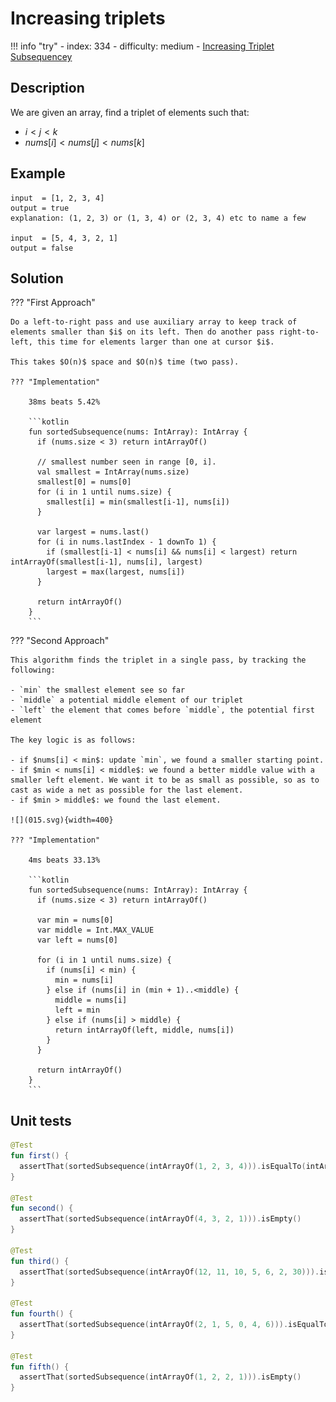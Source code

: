 # Increasing triplets

!!! info "try"
    - index: 334
    - difficulty: medium
    - [Increasing Triplet Subsequencey](https://leetcode.com/problems/increasing-triplet-subsequence/description/)


## Description

We are given an array, find a triplet of elements such that:

- $i < j < k$
- $nums[i] < nums[j] < nums[k]$

## Example

```
input  = [1, 2, 3, 4]
output = true
explanation: (1, 2, 3) or (1, 3, 4) or (2, 3, 4) etc to name a few

input  = [5, 4, 3, 2, 1]
output = false
```

## Solution

??? "First Approach"

    Do a left-to-right pass and use auxiliary array to keep track of elements smaller than $i$ on its left. Then do another pass right-to-left, this time for elements larger than one at cursor $i$. 

    This takes $O(n)$ space and $O(n)$ time (two pass).

    ??? "Implementation"

        38ms beats 5.42%

        ```kotlin
        fun sortedSubsequence(nums: IntArray): IntArray {
          if (nums.size < 3) return intArrayOf()

          // smallest number seen in range [0, i].
          val smallest = IntArray(nums.size)
          smallest[0] = nums[0]
          for (i in 1 until nums.size) {
            smallest[i] = min(smallest[i-1], nums[i])
          }

          var largest = nums.last()
          for (i in nums.lastIndex - 1 downTo 1) {
            if (smallest[i-1] < nums[i] && nums[i] < largest) return intArrayOf(smallest[i-1], nums[i], largest)
            largest = max(largest, nums[i])
          }

          return intArrayOf()
        }
        ```

??? "Second Approach"

    This algorithm finds the triplet in a single pass, by tracking the following:

    - `min` the smallest element see so far
    - `middle` a potential middle element of our triplet
    - `left` the element that comes before `middle`, the potential first element

    The key logic is as follows:

    - if $nums[i] < min$: update `min`, we found a smaller starting point.
    - if $min < nums[i] < middle$: we found a better middle value with a smaller left element. We want it to be as small as possible, so as to cast as wide a net as possible for the last element.
    - if $min > middle$: we found the last element.

    ![](015.svg){width=400}

    ??? "Implementation"

        4ms beats 33.13%

        ```kotlin
        fun sortedSubsequence(nums: IntArray): IntArray {
          if (nums.size < 3) return intArrayOf()

          var min = nums[0]
          var middle = Int.MAX_VALUE
          var left = nums[0]

          for (i in 1 until nums.size) {
            if (nums[i] < min) {
              min = nums[i]
            } else if (nums[i] in (min + 1)..<middle) {
              middle = nums[i]
              left = min
            } else if (nums[i] > middle) {
              return intArrayOf(left, middle, nums[i])
            }
          }

          return intArrayOf()
        }
        ```

## Unit tests

```kotlin
@Test
fun first() {
  assertThat(sortedSubsequence(intArrayOf(1, 2, 3, 4))).isEqualTo(intArrayOf(1, 2, 3))
}

@Test
fun second() {
  assertThat(sortedSubsequence(intArrayOf(4, 3, 2, 1))).isEmpty()
}

@Test
fun third() {
  assertThat(sortedSubsequence(intArrayOf(12, 11, 10, 5, 6, 2, 30))).isEqualTo(intArrayOf(5, 6, 30))
}

@Test
fun fourth() {
  assertThat(sortedSubsequence(intArrayOf(2, 1, 5, 0, 4, 6))).isEqualTo(intArrayOf(0, 4, 6))
}

@Test
fun fifth() {
  assertThat(sortedSubsequence(intArrayOf(1, 2, 2, 1))).isEmpty()
}
```




